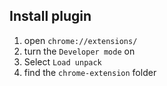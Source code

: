 ## Install plugin
1. open `chrome://extensions/`
2. turn the `Developer mode` on
3. Select `Load unpack`
4. find the `chrome-extension` folder
